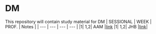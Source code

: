 # DM
This repository will contain study material for DM
| SESSIONAL | WEEK | PROF. | Notes |
| --- | --- | --- | --- |
|1| 1,2| AAM |[link](./DM_WEEK_1,2_Prof.AAM.pdf)
|1| 1,2| JHB |[link](./DM_WEEK_1,2_Prof.JHB.pdf)|

